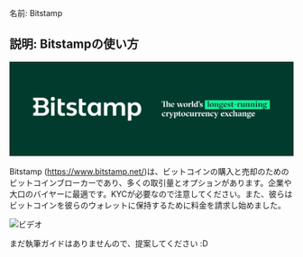 名前: Bitstamp

説明: Bitstampの使い方
---

![表紙](assets/cover.jpeg)

Bitstamp (https://www.bitstamp.net/)は、ビットコインの購入と売却のためのビットコインブローカーであり、多くの取引量とオプションがあります。企業や大口のバイヤーに最適です。KYCが必要なので注意してください。また、彼らはビットコインを彼らのウォレットに保持するために料金を請求し始めました。

![ビデオ](https://youtu.be/enL6T9J-LnQ)

まだ執筆ガイドはありませんので、提案してください :D